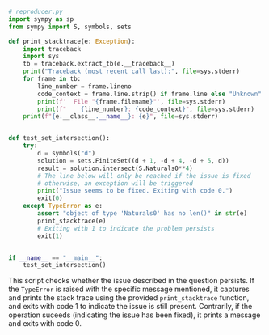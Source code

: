 ```python
# reproducer.py
import sympy as sp
from sympy import S, symbols, sets

def print_stacktrace(e: Exception):
    import traceback
    import sys
    tb = traceback.extract_tb(e.__traceback__)
    print("Traceback (most recent call last):", file=sys.stderr)
    for frame in tb:
        line_number = frame.lineno
        code_context = frame.line.strip() if frame.line else "Unknown"
        print(f'  File "{frame.filename}"', file=sys.stderr)
        print(f"    {line_number}: {code_context}", file=sys.stderr)
    print(f"{e.__class__.__name__}: {e}", file=sys.stderr)


def test_set_intersection():
    try:
        d = symbols("d")
        solution = sets.FiniteSet((d + 1, -d + 4, -d + 5, d))
        result = solution.intersect(S.Naturals0**4)
        # The line below will only be reached if the issue is fixed
        # otherwise, an exception will be triggered
        print("Issue seems to be fixed. Exiting with code 0.")
        exit(0)
    except TypeError as e:
        assert "object of type 'Naturals0' has no len()" in str(e)
        print_stacktrace(e)
        # Exiting with 1 to indicate the problem persists
        exit(1)


if __name__ == "__main__":
    test_set_intersection()
```

This script checks whether the issue described in the question persists. If the `TypeError` is raised with the specific message mentioned, it captures and prints the stack trace using the provided `print_stacktrace` function, and exits with code 1 to indicate the issue is still present. Contrarily, if the operation suceeds (indicating the issue has been fixed), it prints a message and exits with code 0.